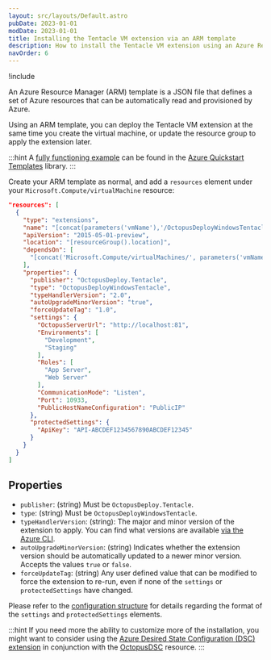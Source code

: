 ```yaml
---
layout: src/layouts/Default.astro
pubDate: 2023-01-01
modDate: 2023-01-01
title: Installing the Tentacle VM extension via an ARM template
description: How to install the Tentacle VM extension using an Azure Resource Manager (ARM) template
navOrder: 6
---
```


!include <azure-vm-extension-deprecated>

An Azure Resource Manager (ARM) template is a JSON file that defines a set of Azure resources that can be automatically read and provisioned by Azure.

Using an ARM template, you can deploy the Tentacle VM extension at the same time you create the virtual machine, or update the resource group to apply the extension later.

:::hint
A [fully functioning example](https://azure.microsoft.com/en-gb/resources/templates/octopus-deploy-tentacle-windows/) can be found in the [Azure Quickstart Templates](https://azure.microsoft.com/en-gb/resources/templates/) library.
:::

Create your ARM template as normal, and add a `resources` element under your `Microsoft.Compute/virtualMachine` resource:

```json
"resources": [
  {
    "type": "extensions",
    "name": "[concat(parameters('vmName'),'/OctopusDeployWindowsTentacle')]",
    "apiVersion": "2015-05-01-preview",
    "location": "[resourceGroup().location]",
    "dependsOn": [
      "[concat('Microsoft.Compute/virtualMachines/', parameters('vmName'))]"
    ],
    "properties": {
      "publisher": "OctopusDeploy.Tentacle",
      "type": "OctopusDeployWindowsTentacle",
      "typeHandlerVersion": "2.0",
      "autoUpgradeMinorVersion": "true",
      "forceUpdateTag": "1.0",
      "settings": {
        "OctopusServerUrl": "http://localhost:81",
        "Environments": [
          "Development",
          "Staging"
        ],
        "Roles": [
          "App Server",
          "Web Server"
        ],
        "CommunicationMode": "Listen",
        "Port": 10933,
        "PublicHostNameConfiguration": "PublicIP"
      },
      "protectedSettings": {
        "ApiKey": "API-ABCDEF1234567890ABCDEF12345"
      }
    }
  }
]
```

## Properties

* `publisher`: (string) Must be `OctopusDeploy.Tentacle`.
* `type`: (string) Must be `OctopusDeployWindowsTentacle`.
* `typeHandlerVersion`: (string): The major and minor version of the extension to apply. You can find what versions are available [via the Azure CLI](/docs/infrastructure/deployment-targets/tentacle/windows/azure-virtual-machines/via-the-azure-cli/).
* `autoUpgradeMinorVersion`: (string) Indicates whether the extension version should be automatically updated to a newer minor version. Accepts the values `true` or `false`.
* `forceUpdateTag`: (string) Any user defined value that can be modified to force the extension to re-run, even if none of the `settings` or `protectedSettings` have changed.

Please refer to the [configuration structure](/docs/infrastructure/deployment-targets/tentacle/windows/azure-virtual-machines/configuration-structure/) for details regarding the format of the `settings` and `protectedSettings` elements.

:::hint
If you need more the ability to customize more of the installation, you might want to consider using the [Azure Desired State Configuration (DSC) extension](https://docs.microsoft.com/en-us/azure/virtual-machines/extensions/dsc-overview) in conjunction with the [OctopusDSC](https://www.powershellgallery.com/packages/OctopusDSC) resource.
:::
